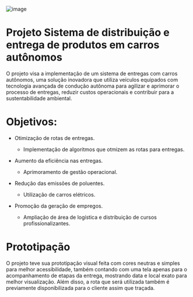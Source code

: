 ![image](https://github.com/user-attachments/assets/a0f23395-4a25-43e8-9daa-7f349372467a)

# Projeto Sistema de distribuição e entrega de produtos em carros autônomos
O projeto visa a implementação de um sistema de entregas com carros autônomos, uma solução inovadora que utiliza veículos equipados com tecnologia avançada de condução autônoma para agilizar e aprimorar o processo de entregas, reduzir custos operacionais e contribuir para a sustentabilidade ambiental.

# Objetivos:
- Otimização de rotas de entregas.
  - Implementação de algoritmos que otmizem as rotas para entregas.

- Aumento da eficiência nas entregas.
  - Aprimoramento de gestão operacional.

- Redução das emissões de poluentes.
  - Utilização de carros elétricos.

- Promoção da geração de empregos.
  - Ampliação de área de logística e distribuição de cursos profissionalizantes.
 
# Prototipação
O projeto teve sua prototipação visual feita com cores neutras e simples para melhor acessibilidade, também contando com uma tela apenas para o acompanhamento de etapas da entrega, mostrando data e local exato para melhor visualização. Além disso, a rota que será utilizada também é previamente disponibilizada para o cliente assim que traçada.
